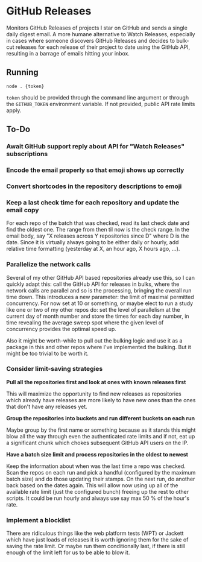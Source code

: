 # GitHub Releases

Monitors GitHub Releases of projects I star on GitHub and sends a single daily
digest email. A more humane alternative to Watch Releases, especially in cases
where someone discovers GitHub Releases and decides to bulk-cut releases for
each release of their project to date using the GitHub API, resulting in a
barrage of emails hitting your inbox.

## Running

`node . {token}`

`token` should be provided through the command line argument or through the
`GITHUB_TOKEN` environment variable. If not provided, public API rate limits
apply.

## To-Do

### Await GitHub support reply about API for "Watch Releases" subscriptions

### Encode the email properly so that emoji shows up correctly

### Convert shortcodes in the repository descriptions to emoji

### Keep a last check time for each repository and update the email copy

For each repo of the batch that was checked, read its last check date and
find the oldest one. The range from then til now is the check range. In the
email body, say "X releases across Y repositories since D" where D is the date.
Since it is virtually always going to be either daily or hourly, add relative
time formatting (yesterday at X, an hour ago, X hours ago, ...).

### Parallelize the network calls

Several of my other GitHub API based repositories already use this, so I can
quickly adapt this: call the GitHub API for releases in bulks, where the
network calls are parallel and so is the processing, bringing the overall
run time down. This introduces a new parameter: the limit of maximal permitted
concurrency. For now set at 10 or something, or maybe elect to run a study like
one or two of my other repos do: set the level of parallelism at the current
day of month number and store the times for each day number, in time revealing
the average sweep spot where the given level of concurrency provides the optimal
speed up.

Also it might be worth-while to pull out the bulking logic and use it as a
package in this and other repos where I've implemented the bulking. But it might
be too trivial to be worth it.

### Consider limit-saving strategies

**Pull all the repositories first and look at ones with known releases first**

This will maximize the opportunity to find new releases as repositories which
already have releases are more likely to have new ones than the ones that don't
have any releases yet.

**Group the repositories into buckets and run different buckets on each run**

Maybe group by the first name or something because as it stands this might blow
all the way through even the authenticated rate limits and if not, eat up a
significant chunk which chokes subsequent GitHub API users on the IP.

**Have a batch size limit and process repositories in the oldest to newest**

Keep the information about when was the last time a repo was checked. Scan the
repos on each run and pick a handful (configured by the maximum batch size) and
do those updating their stamps. On the next run, do another back based on the
dates again. This will allow now using up all of the available rate limit (just
the configured bunch) freeing up the rest to other scripts. It could be run
hourly and always use say max 50 % of the hour's rate.

### Implement a blocklist

There are ridiculous things like the web platform tests (WPT) or Jackett which
have just loads of releases it is worth ignoring them for the sake of saving the
rate limit. Or maybe run them conditionally last, if there is still enough of 
the limit left for us to be able to blow it.
